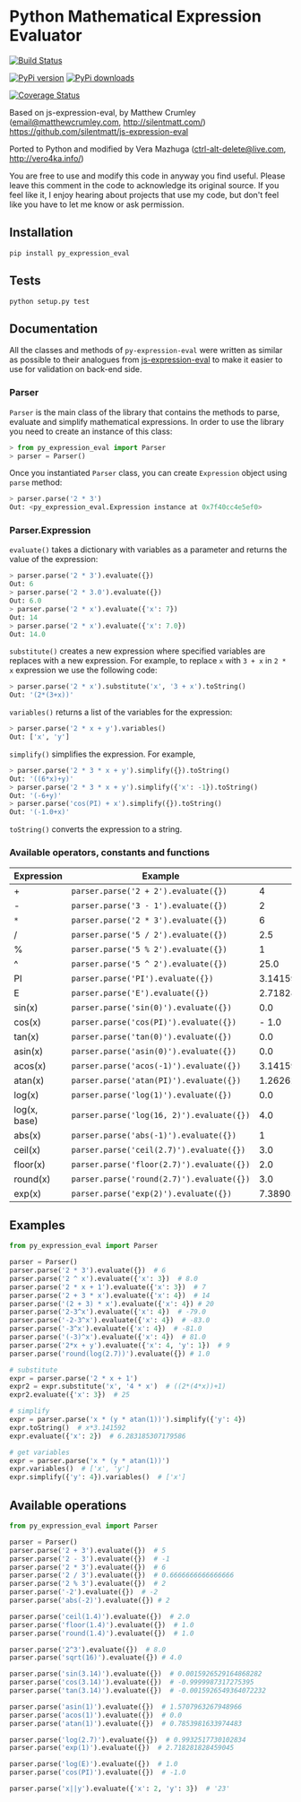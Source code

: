 # Python Mathematical Expression Evaluator

[![Build Status](https://travis-ci.org/Axiacore/py-expression-eval.svg?branch=master)](https://travis-ci.org/Axiacore/py-expression-eval)

[![PyPi version](https://img.shields.io/pypi/v/py_expression_eval.svg)](https://pypi.python.org/pypi/py_expression_eval/)
[![PyPi downloads](https://img.shields.io/pypi/dm/py_expression_eval.svg)](https://pypi.python.org/pypi/py_expression_eval/)

[![Coverage Status](https://coveralls.io/repos/github/Axiacore/py-expression-eval/badge.svg?branch=master)](https://coveralls.io/github/Axiacore/py-expression-eval?branch=master)

Based on js-expression-eval, by Matthew Crumley (email@matthewcrumley.com, http://silentmatt.com/)
https://github.com/silentmatt/js-expression-eval

Ported to Python and modified by Vera Mazhuga (ctrl-alt-delete@live.com, http://vero4ka.info/)

You are free to use and modify this code in anyway you find useful. Please leave this comment in the code
to acknowledge its original source. If you feel like it, I enjoy hearing about projects that use my code,
but don't feel like you have to let me know or ask permission.

## Installation

    pip install py_expression_eval

## Tests

    python setup.py test
    
## Documentation

All the classes and methods of ``py-expression-eval`` were written as similar as possible to their analogues from   [js-expression-eval](https://github.com/silentmatt/js-expression-eval) to make it easier to use for validation on back-end side.

### Parser


``Parser`` is the main class of the library that contains the methods to parse, evaluate and simplify mathematical expressions. In order to use the library you need to create an instance of this class:

```python
> from py_expression_eval import Parser
> parser = Parser()
```

Once you instantiated ``Parser`` class, you can create ``Expression`` object using ``parse`` method:

```python
> parser.parse('2 * 3')
Out: <py_expression_eval.Expression instance at 0x7f40cc4e5ef0>
```

### Parser.Expression

``evaluate()`` takes a dictionary with variables as a parameter and returns the value of the expression:

```python
> parser.parse('2 * 3').evaluate({})
Out: 6
> parser.parse('2 * 3.0').evaluate({})
Out: 6.0
> parser.parse('2 * x').evaluate({'x': 7})
Out: 14
> parser.parse('2 * x').evaluate({'x': 7.0})
Out: 14.0
```

``substitute()`` creates a new expression where specified variables are replaces with a new expression. For example, to replace ``x`` with ``3 + x`` in ``2 * x`` expression we use the following code:

```python
> parser.parse('2 * x').substitute('x', '3 + x').toString()
Out: '(2*(3+x))'
```

``variables()`` returns a list of the variables for the expression:

```python
> parser.parse('2 * x + y').variables()
Out: ['x', 'y']
```

``simplify()`` simplifies the expression. For example,

```python
> parser.parse('2 * 3 * x + y').simplify({}).toString()
Out: '((6*x)+y)'
> parser.parse('2 * 3 * x + y').simplify({'x': -1}).toString()
Out: '(-6+y)'
> parser.parse('cos(PI) + x').simplify({}).toString()
Out: '(-1.0+x)'
```

``toString()`` converts the expression to a string.

### Available operators, constants and functions

| Expression | Example | Output
| ---------- | ------- | ------ 
| +          | ``parser.parse('2 + 2').evaluate({})`` | 4
| -          | ``parser.parse('3 - 1').evaluate({})`` | 2
| `*`          | ``parser.parse('2 * 3').evaluate({})`` | 6
| /          | ``parser.parse('5 / 2').evaluate({})`` | 2.5
| %          | ``parser.parse('5 % 2').evaluate({})`` | 1
| ^          | ``parser.parse('5 ^ 2').evaluate({})`` | 25.0
| PI         | ``parser.parse('PI').evaluate({})`` | 3.141592653589793
| E          | ``parser.parse('E').evaluate({})`` | 2.718281828459045
| sin(x)     | ``parser.parse('sin(0)').evaluate({})`` | 0.0
| cos(x)     | ``parser.parse('cos(PI)').evaluate({})`` | - 1.0
| tan(x)     | ``parser.parse('tan(0)').evaluate({})`` | 0.0
| asin(x)     | ``parser.parse('asin(0)').evaluate({})`` | 0.0
| acos(x)     | ``parser.parse('acos(-1)').evaluate({})`` | 3.141592653589793
| atan(x)    | ``parser.parse('atan(PI)').evaluate({})`` | 1.2626272556789118
| log(x)    | ``parser.parse('log(1)').evaluate({})`` | 0.0
| log(x, base) | ``parser.parse('log(16, 2)').evaluate({})`` | 4.0
| abs(x)    | ``parser.parse('abs(-1)').evaluate({})`` | 1
| ceil(x)    | ``parser.parse('ceil(2.7)').evaluate({})`` | 3.0
| floor(x)    | ``parser.parse('floor(2.7)').evaluate({})`` | 2.0
| round(x)    | ``parser.parse('round(2.7)').evaluate({})`` | 3.0
| exp(x)    | ``parser.parse('exp(2)').evaluate({})`` | 7.38905609893065

## Examples

```python
from py_expression_eval import Parser

parser = Parser()
parser.parse('2 * 3').evaluate({})  # 6
parser.parse('2 ^ x').evaluate({'x': 3})  # 8.0
parser.parse('2 * x + 1').evaluate({'x': 3})  # 7
parser.parse('2 + 3 * x').evaluate({'x': 4})  # 14
parser.parse('(2 + 3) * x').evaluate({'x': 4}) # 20
parser.parse('2-3^x').evaluate({'x': 4})  # -79.0
parser.parse('-2-3^x').evaluate({'x': 4})  # -83.0
parser.parse('-3^x').evaluate({'x': 4})  # -81.0
parser.parse('(-3)^x').evaluate({'x': 4})  # 81.0
parser.parse('2*x + y').evaluate({'x': 4, 'y': 1})  # 9
parser.parse('round(log(2.7))').evaluate({}) # 1.0

# substitute
expr = parser.parse('2 * x + 1')
expr2 = expr.substitute('x', '4 * x')  # ((2*(4*x))+1)
expr2.evaluate({'x': 3})  # 25

# simplify
expr = parser.parse('x * (y * atan(1))').simplify({'y': 4})
expr.toString()  # x*3.141592
expr.evaluate({'x': 2})  # 6.283185307179586

# get variables
expr = parser.parse('x * (y * atan(1))')
expr.variables()  # ['x', 'y']
expr.simplify({'y': 4}).variables()  # ['x']
```

Available operations
--------------------

```python
from py_expression_eval import Parser

parser = Parser()
parser.parse('2 + 3').evaluate({})  # 5
parser.parse('2 - 3').evaluate({})  # -1
parser.parse('2 * 3').evaluate({})  # 6
parser.parse('2 / 3').evaluate({})  # 0.6666666666666666
parser.parse('2 % 3').evaluate({})  # 2
parser.parse('-2').evaluate({})  # -2
parser.parse('abs(-2)').evaluate({}) # 2

parser.parse('ceil(1.4)').evaluate({})  # 2.0
parser.parse('floor(1.4)').evaluate({})  # 1.0
parser.parse('round(1.4)').evaluate({})  # 1.0

parser.parse('2^3').evaluate({})  # 8.0
parser.parse('sqrt(16)').evaluate({}) # 4.0

parser.parse('sin(3.14)').evaluate({})  # 0.0015926529164868282
parser.parse('cos(3.14)').evaluate({})  # -0.9999987317275395
parser.parse('tan(3.14)').evaluate({})  # -0.0015926549364072232

parser.parse('asin(1)').evaluate({})  # 1.5707963267948966
parser.parse('acos(1)').evaluate({})  # 0.0
parser.parse('atan(1)').evaluate({})  # 0.7853981633974483

parser.parse('log(2.7)').evaluate({})  # 0.9932517730102834
parser.parse('exp(1)').evaluate({})  # 2.718281828459045

parser.parse('log(E)').evaluate({})  # 1.0
parser.parse('cos(PI)').evaluate({})  # -1.0

parser.parse('x||y').evaluate({'x': 2, 'y': 3})  # '23'
```
